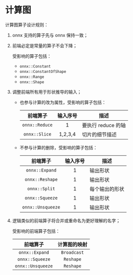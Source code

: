﻿# 计算图

计算图算子设计规则：

1. onnx 支持的算子先与 onnx 保持一致；
2. 前端必定是常量的算子不会下降；

   受影响的算子包括：

   - `onnx::Constant`
   - `onnx::ConstantOfShape`
   - `onnx::Range`
   - `onnx::Shape`

3. 调整前端所有用于形状推导的输入；

   - 也参与计算的改为属性，受影响的算子包括：

     | 前端算子 | 输入序号 | 描述
     |:-------:|:-------:|-
     | `onnx::Reduce` | 1       | 要执行 reduce 的轴
     | `onnx::Slice`  | 1,2,3,4 | 切片的细节描述

   - 不参与计算的删除，受影响的算子包括：

     | 前端算子 | 输入序号 | 描述
     |:-------:|:-------:|-
     | `onnx::Expand`    | 1 | 输出形状
     | `onnx::Reshape`   | 1 | 输出形状
     | `onnx::Split`     | 1 | 每个输出的形状
     | `onnx::Squeeze`   | 1 | 输出形状
     | `onnx::Unsqueeze` | 1 | 输出形状

4. 逻辑类似的前端算子将合并或重命名为更好理解的名字；

   受影响的前端算子包括：

   | 前端算子 | 计算图的映射
   |:-------:|:-:
   | `onnx::Expand`    | `Broadcast`
   | `onnx::Squeeze`   | `Reshape`
   | `onnx::Unsqueeze` | `Reshape`
